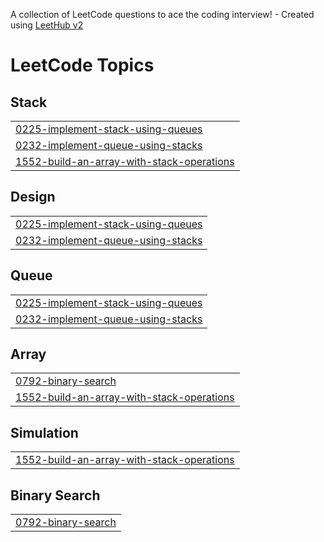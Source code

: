 A collection of LeetCode questions to ace the coding interview! - Created using [LeetHub v2](https://github.com/arunbhardwaj/LeetHub-2.0)
<!---LeetCode Topics Start-->
# LeetCode Topics
## Stack
|  |
| ------- |
| [0225-implement-stack-using-queues](https://github.com/idrish18/30days/tree/master/0225-implement-stack-using-queues) |
| [0232-implement-queue-using-stacks](https://github.com/idrish18/30days/tree/master/0232-implement-queue-using-stacks) |
| [1552-build-an-array-with-stack-operations](https://github.com/idrish18/30days/tree/master/1552-build-an-array-with-stack-operations) |
## Design
|  |
| ------- |
| [0225-implement-stack-using-queues](https://github.com/idrish18/30days/tree/master/0225-implement-stack-using-queues) |
| [0232-implement-queue-using-stacks](https://github.com/idrish18/30days/tree/master/0232-implement-queue-using-stacks) |
## Queue
|  |
| ------- |
| [0225-implement-stack-using-queues](https://github.com/idrish18/30days/tree/master/0225-implement-stack-using-queues) |
| [0232-implement-queue-using-stacks](https://github.com/idrish18/30days/tree/master/0232-implement-queue-using-stacks) |
## Array
|  |
| ------- |
| [0792-binary-search](https://github.com/idrish18/30days/tree/master/0792-binary-search) |
| [1552-build-an-array-with-stack-operations](https://github.com/idrish18/30days/tree/master/1552-build-an-array-with-stack-operations) |
## Simulation
|  |
| ------- |
| [1552-build-an-array-with-stack-operations](https://github.com/idrish18/30days/tree/master/1552-build-an-array-with-stack-operations) |
## Binary Search
|  |
| ------- |
| [0792-binary-search](https://github.com/idrish18/30days/tree/master/0792-binary-search) |
<!---LeetCode Topics End-->